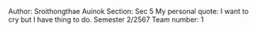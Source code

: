 Author: Sroithongthae Auinok 
Section: Sec 5 
My personal quote: I want to cry but I have thing to do.
Semester 2/2567
Team number: 1
